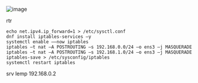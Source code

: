 ![image](https://github.com/user-attachments/assets/6343784d-4d3c-4489-aff8-7da1036bb3f9)

rtr
```
echo net.ipv4.ip_forward=1 > /etc/sysctl.conf 
dnf install iptables-services –y
systemctl enable ––now iptables
iptables –t nat –A POSTROUTING –s 192.168.0.0/24 –o ens3 –j MASQUERADE
iptables –t nat –A POSTROUTING –s 192.168.1.0/24 –o ens3 –j MASQUERADE
iptables-save > /etc/sysconfig/iptables
systemctl restart iptables
```
srv lemp  192.168.0.2
